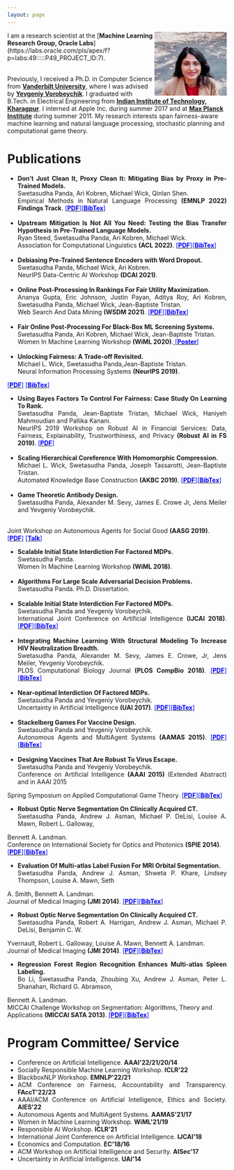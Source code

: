 ```yaml
---
layout: page
---
```


<img style="float: right;" src="assets/img/profile_picture_22.jpeg" width="33%" height="33%">
I am a research scientist at the [<b>Machine Learning Research Group, Oracle Labs</b>](https://labs.oracle.com/pls/apex/f?p=labs:49:::::P49_PROJECT_ID:7). 

<br>Previously, I received a Ph.D. in Computer Science from [<b>Vanderbilt University</b>](https://engineering.vanderbilt.edu/eecs/), where I was advised by [<b>Yevgeniy Vorobeychik</b>](http://vorobeychik.com/).
I graduated with B.Tech. in Electrical Engineering from [<b>Indian Institute of Technology, Kharagpur</b>](http://www.iitkgp.ac.in/department/EE). I interned at Apple Inc. during summer 2017 and at  [<b>Max Planck Institute</b>](https://www.mpi-magdeburg.mpg.de/csc) during summer 2011. My research interests span fairness-aware machine learning and natural language processing, stochastic planning and computational game theory.





# Publications

* <div style="text-align: justify"><b>Don’t Just Clean It, Proxy Clean It: Mitigating Bias by Proxy in Pre-Trained Models.</b><br>Swetasudha Panda, Ari Kobren, Michael Wick, Qinlan Shen.<br>Empirical Methods in Natural Language Processing <b>(EMNLP 2022) Findings Track</b>. <a href="http://swetapanda.github.io/menu/EMNLP2022_Submission-17.pdf"><span style="color:blue">[<b>PDF</b>]</span></a><a href="https://aclanthology.org/2022.findings-emnlp.372/"><span style="color:blue">[<b>BibTex</b>]</span></a> </div><br>
* <div style="text-align: justify"><b>Upstream Mitigation Is Not All You Need: Testing the Bias Transfer Hypothesis in Pre-Trained Language Models.</b><br>Ryan Steed, Swetasudha Panda, Ari Kobren, Michael Wick.<br>Association for Computational Linguistics <b>(ACL 2022)</b>. <a href="https://aclanthology.org/2022.acl-long.247/"><span style="color:blue">[<b>PDF</b>]</span></a><a href="https://aclanthology.org/2022.acl-long.247.bib"><span style="color:blue">[<b>BibTex</b>]</span></a> </div><br>
* <div style="text-align: justify"><b>Debiasing Pre-Trained Sentence Encoders with Word Dropout.</b> <br>Swetasudha Panda, Michael Wick, Ari Kobren. <br>NeurIPS Data-Centric AI Workshop <b>(DCAI 2021)</b>. </div><br>
* <div style="text-align: justify"><b>Online Post-Processing In Rankings For Fair Utility Maximization.</b><br>Ananya Gupta, Eric Johnson, Justin Payan, Aditya Roy, Ari Kobren, Swetasudha Panda, Michael Wick, Jean-Baptiste Tristan. <br>Web Search And Data Mining <b>(WSDM 2021)</b>. <a href="http://swetapanda.github.io/menu/fairranking.pdf"><span style="color:blue">[<b>PDF</b>]</span></a><a href="https://scholar.googleusercontent.com/scholar.bib?q=info:BlrOQ8593MQJ:scholar.google.com/&output=citation&scisdr=CgUIgGq5EJSw0gjKJu8:AAGBfm0AAAAAYofMPu80j7LLY-8C8-wz4m10Lj8naW8P&scisig=AAGBfm0AAAAAYofMPiGM_I3LZ3WFJ-XSir-tqTkjYHWr&scisf=4&ct=citation&cd=-1&hl=en&scfhb=1"><span style="color:blue">[<b>BibTex</b>]</span></a> </div><br>
* <div style="text-align: justify"><b>Fair Online Post-Processing For Black-Box ML Screening Systems.</b><br>Swetasudha Panda, Ari Kobren, Michael Wick, Jean-Baptiste Tristan. <br>Women In Machine Learning Workshop <b>(WiML 2020)</b>.<a href="http://swetapanda.github.io/menu/WiML20.pdf"><span style="color:blue"> [<b>Poster</b>]</span></a></div><br>
* <div style="text-align: justify"><b>Unlocking Fairness: A Trade-off Revisited.</b> <br>Michael L. Wick, Swetasudha Panda,Jean-Baptiste Tristan. <br>Neural Information Processing Systems <b>(NeurIPS 2019)</b>. 
 <a href="https://papers.nips.cc/paper/9082-unlocking-fairness-a-trade-off-revisited.pdf"><span style="color:blue">[<b>PDF</b>]</span></a> <a href="https://scholar.googleusercontent.com/scholar.bib?q=info:fAn5SWrc2QwJ:scholar.google.com/&output=citation&scisdr=CgUIgGq5EJSw0gjKCeM:AAGBfm0AAAAAYofMEeOgnKyGOsOZbl2qz3cV1zownr_x&scisig=AAGBfm0AAAAAYofMER0rvujxdVdUyhdwg9k2MOruJP68&scisf=4&ct=citation&cd=-1&hl=en&scfhb=1"><span style="color:blue">[<b>BibTex</b>]</span></a></div><br>
* <div style="text-align: justify"><b>Using Bayes Factors To Control For Fairness: Case Study On Learning To Rank.</b> <br>Swetasudha Panda, Jean-Baptiste Tristan, Michael Wick, Haniyeh Mahmoudian and Pallika Kanani. <br>NeurIPS 2019 Workshop on Robust AI in Financial Services: Data, Fairness, Explainability, Trustworthiness, and Privacy <b>(Robust AI in FS 2019)</b>. <a href="http://swetapanda.github.io/menu/robust19.pdf"><span style="color:blue">[<b>PDF</b>]</span></a></div><br>
* <div style="text-align: justify"><b>Scaling Hierarchical Coreference With Homomorphic Compression.</b> <br>Michael L. Wick, Swetasudha Panda, Joseph Tassarotti, Jean-Baptiste Tristan. <br>Automated Knowledge Base Construction <b>(AKBC 2019)</b>. <a href="https://openreview.net/pdf?id=H1gwRx5T6Q"><span style="color:blue">[<b>PDF</b>]</span></a><a href="https://scholar.googleusercontent.com/scholar.bib?q=info:kbcVVLoG6B0J:scholar.google.com/&output=citation&scisdr=CgWZQekoEJSw0gjU-Yo:AAGBfm0AAAAAYofS4Ypt2SFL2TRtwEdYJD_H8hRBu8Vo&scisig=AAGBfm0AAAAAYofS4U82gz7hxlO6iwHoOazJPyxqUzRr&scisf=4&ct=citation&cd=-1&hl=en&scfhb=1"><span style="color:blue">[<b>BibTex</b>]</span></a></div><br>
* <div style="text-align: justify"><b>Game Theoretic Antibody Design.</b> <br>Swetasudha Panda, Alexander M. Sevy, James E. Crowe Jr, Jens Meiler and Yevgeniy Vorobeychik.
<br>Joint Workshop on 
Autonomous Agents for Social Good <b>(AASG 2019)</b>.
 <a href="http://swetapanda.github.io/menu/Game_theory_ab_design.pdf"><span style="color:blue">[<b>PDF</b>]</span></a> <a href="http://swetapanda.github.io/menu/AASG_Sweta_Panda.pdf"><span style="color:blue">[<b>Talk</b>]</span></a></div><br>
* <div style="text-align: justify"><b>Scalable Initial State Interdiction For Factored MDPs.</b> <br>Swetasudha Panda. <br>Women In Machine Learning Workshop <b>(WiML 2018)</b>.</div><br>
* <div style="text-align: justify"><b>Algorithms For Large Scale Adversarial Decision Problems.</b> <br>Swetasudha Panda. Ph.D. Dissertation. </div><br>
* <div style="text-align: justify"><b>Scalable Initial State Interdiction For Factored MDPs.</b> <br>Swetasudha Panda and Yevgeniy Vorobeychik. <br>International Joint Conference on Artificial Intelligence <b>(IJCAI 2018)</b>. <a href="https://www.ijcai.org/proceedings/2018/0667.pdf"><span style="color:blue">[<b>PDF</b>]</span></a><a href="https://scholar.googleusercontent.com/scholar.bib?q=info:uvay10AkKTMJ:scholar.google.com/&output=citation&scisdr=CgWZQekoEJSw0gjSE9I:AAGBfm0AAAAAYofUC9I3GA2BTvfspSUmK43PVedOsrfi&scisig=AAGBfm0AAAAAYofUC7F-lf8ca2hPlGeYAx5C1flVFwgo&scisf=4&ct=citation&cd=-1&hl=en&scfhb=1"><span style="color:blue">[<b>BibTex</b>]</span></a></div><br>
* <div style="text-align: justify"><b>Integrating Machine Learning With Structural Modeling To Increase HIV Neutralization Breadth.</b> <br>Swetasudha Panda, Alexander M. Sevy, James E. Crowe, Jr, Jens Meiler, Yevgeniy Vorobeychik. <br>PLOS Computational Biology Journal<b> (PLOS CompBio 2018)</b>. <a href="https://journals.plos.org/ploscompbiol/article/file?id=10.1371/journal.pcbi.1005999&type=printable"><span style="color:blue">[<b>PDF</b>]</span></a><a href="https://scholar.googleusercontent.com/scholar.bib?q=info:Tap6WoW2jw8J:scholar.google.com/&output=citation&scisdr=CgUIgGq5EJSw0gjNb3k:AAGBfm0AAAAAYofLd3kVewU1_yRyRZtRMKbj-pZflDKl&scisig=AAGBfm0AAAAAYofLd1B4HaR9DFkKqzeaP0bFr2Z89BxU&scisf=4&ct=citation&cd=-1&hl=en&scfhb=1"><span style="color:blue">[<b>BibTex</b>]</span></a></div><br>
* <div style="text-align: justify"><b>Near-optimal Interdiction Of Factored MDPs.</b> <br>Swetasudha Panda and Yevgeniy Vorobeychik. <br>Uncertainty in Artificial Intelligence <b>(UAI 2017)</b>. <a href="http://www.auai.org/uai2017/proceedings/papers/62.pdf"><span style="color:blue">[<b>PDF</b>]</span></a><a href="https://scholar.googleusercontent.com/scholar.bib?q=info:yj1XI_-XVfsJ:scholar.google.com/&output=citation&scisdr=CgUIgGq5EJSw0gjMbK8:AAGBfm0AAAAAYofKdK-W-wxr0R0Qtxt_YlkcmZ31YosW&scisig=AAGBfm0AAAAAYofKdMjCsrfqKsOvVSTehjZ_-WDRAFqa&scisf=4&ct=citation&cd=-1&hl=en&scfhb=1"><span style="color:blue">[<b>BibTex</b>]</span></a> </div><br>
* <div style="text-align: justify"><b>Stackelberg Games For Vaccine Design.</b> <br>Swetasudha Panda and Yevgeniy Vorobeychik. <br>Autonomous Agents and MultiAgent Systems <b>(AAMAS 2015)</b>. <a href="http://www.vorobeychik.com/2015/abdesign.pdf"><span style="color:blue">[<b>PDF</b>]</span></a><a href="https://scholar.googleusercontent.com/scholar.bib?q=info:FbvxWk9XFBUJ:scholar.google.com/&output=citation&scisdr=CgUIgGq5EJSw0gjNoRM:AAGBfm0AAAAAYofLuRPD2qD-pqRwYFzWG0Xtl94js_OJ&scisig=AAGBfm0AAAAAYofLuZljNBw-gJ4SRKa_nGAq5XNDVQS_&scisf=4&ct=citation&cd=-1&hl=en&scfhb=1"><span style="color:blue">[<b>BibTex</b>]</span></a></div><br>
* <div style="text-align: justify"> <b>Designing Vaccines That Are Robust To Virus Escape.</b> <br>Swetasudha Panda and Yevgeniy Vorobeychik. <br>Conference on Artificial Intelligence <b>(AAAI 2015)</b>  (Extended Abstract) and in AAAI 2015
Spring Symposium on Applied Computational Game Theory. <a href="https://dl.acm.org/doi/abs/10.5555/2888116.2888321"><span style="color:blue">[<b>PDF</b>]</span></a><a href="https://scholar.googleusercontent.com/scholar.bib?q=info:ycu0TncgjQoJ:scholar.google.com/&output=citation&scisdr=CgUIgGq5EJSw0gjN_QA:AAGBfm0AAAAAYofL5QCJLzugmZXr7m0xTGn4lSg6PC7m&scisig=AAGBfm0AAAAAYofL5YYu-_owilvTUukrhuW_Zn_9UgN8&scisf=4&ct=citation&cd=-1&hl=en&scfhb=1"><span style="color:blue">[<b>BibTex</b>]</span></a></div><br>
* <div style="text-align: justify"><b>Robust Optic Nerve Segmentation On Clinically Acquired CT.</b> <br>Swetasudha Panda, Andrew J. Asman, Michael P. DeLisi, Louise A. Mawn, Robert L. Galloway,
Bennett A. Landman. <br>Conference on International Society for Optics and Photonics
<b>(SPIE 2014)</b>. <a href="https://www.ncbi.nlm.nih.gov/pmc/articles/PMC4013110/pdf/nihms550000.pdf"><span style="color:blue">[<b>PDF</b>]</span></a><a href="https://scholar.googleusercontent.com/scholar.bib?q=info:dpz76_GNAMEJ:scholar.google.com/&output=citation&scisdr=CgWZQekoEJSw0gjVSVQ:AAGBfm0AAAAAYofTUVSx9I-wXyDUdvsuBMEUglTua6mo&scisig=AAGBfm0AAAAAYofTURk6rWx0NuJlnrYx5NDuo84mtPqk&scisf=4&ct=citation&cd=-1&hl=en&scfhb=1"><span style="color:blue">[<b>BibTex</b>]</span></a></div><br>
* <div style="text-align: justify"> <b>Evaluation Of Multi-atlas Label Fusion For MRI Orbital Segmentation.</b> <br>Swetasudha Panda, Andrew J. Asman, Shweta P. Khare, Lindsey Thompson, Louise A. Mawn, Seth
A. Smith, Bennett A. Landman. <br>Journal of Medical Imaging <b> (JMI 2014)</b>. 
 <a href="https://www.ncbi.nlm.nih.gov/pmc/articles/PMC4280790/pdf/JMI-001-024002.pdf"><span style="color:blue">[<b>PDF</b>]</span></a><a href="https://scholar.googleusercontent.com/scholar.bib?q=info:d4rp3SppiIQJ:scholar.google.com/&output=citation&scisdr=CgWZQekoEJSw0gjV_L4:AAGBfm0AAAAAYofT5L5BM9KamDM3JC-uCQX88G6pX1H3&scisig=AAGBfm0AAAAAYofT5LepZczCibCRSVNw0T5KK7Im_kpY&scisf=4&ct=citation&cd=-1&hl=en&scfhb=1"><span style="color:blue">[<b>BibTex</b>]</span></a></div><br>
* <div style="text-align: justify"><b>Robust Optic Nerve Segmentation On Clinically Acquired CT.</b> <br>Swetasudha Panda, Robert A. Harrigan, Andrew J. Asman, Michael P. DeLisi, Benjamin C. W.
Yvernault, Robert L. Galloway, Louise A. Mawn, Bennett A. Landman. <br>Journal of Medical Imaging <b>(JMI 2014)</b>.  <a href="https://www.ncbi.nlm.nih.gov/pmc/articles/PMC4013110/pdf/nihms550000.pdf"><span style="color:blue">[<b>PDF</b>]</span></a><a href="https://scholar.googleusercontent.com/scholar.bib?q=info:fpWwD3o1BCwJ:scholar.google.com/&output=citation&scisdr=CgWZQekoEJSw0gjVoVs:AAGBfm0AAAAAYofTuVto_P88pj-M8oKswLPmtYXzMMEi&scisig=AAGBfm0AAAAAYofTuSiKpXJsBj7WZv8e6n2IYXTeU622&scisf=4&ct=citation&cd=-1&hl=en&scfhb=1"><span style="color:blue">[<b>BibTex</b>]</span></a></div><br>
* <div style="text-align: justify"><b>Regression Forest Region Recognition Enhances Multi-atlas Spleen Labeling.</b> <br>Bo Li, Swetasudha Panda, Zhoubing Xu, Andrew J. Asman, Peter L. Shanahan, Richard G. Abramson,
Bennett A. Landman. <br>MICCAI Challenge Workshop on Segmentation: Algorithms, Theory and Applications <b>(MICCAI SATA 2013)</b>.  <a href="https://citeseerx.ist.psu.edu/viewdoc/download?doi=10.1.1.701.232&rep=rep1&type=pdf"><span style="color:blue">[<b>PDF</b>]</span></a><a href="https://scholar.googleusercontent.com/scholar.bib?q=info:nqGgdl5ZPs4J:scholar.google.com/&output=citation&scisdr=CgWZQekoEJSw0gjUsRA:AAGBfm0AAAAAYofSqRCu94f6MmSfDTOEfJddoM7FgY9O&scisig=AAGBfm0AAAAAYofSqXVmkmZjtiaIq3oOBsZpJRNxKf8S&scisf=4&ct=citation&cd=-1&hl=en&scfhb=1"><span style="color:blue">[<b>BibTex</b>]</span></a></div><br>

# Program Committee/ Service
* <div style="text-align: justify">Conference on Artificial Intelligence. <b>AAAI'22/21/20/14</b></div>
* <div style="text-align: justify">Socially Responsible Machine Learning Workshop. <b>ICLR'22</b></div>
* <div style="text-align: justify">BlackboxNLP Workshop. <b>EMNLP'22/21</b></div>
* <div style="text-align: justify">ACM Conference on Fairness, Accountability and Transparency. <b>FAccT'22/23</b></div>
* <div style="text-align: justify">AAAI/ACM Conference on Artificial Intelligence, Ethics and Society. <b>AIES'22</b></div>
* <div style="text-align: justify">Autonomous Agents and MultiAgent Systems. <b>AAMAS'21/17</b></div>
* <div style="text-align: justify">Women in Machine Learning Workshop. <b>WiML'21/19</b> </div>
* <div style="text-align: justify">Responsible AI Workshop. <b>ICLR'21</b></div>
* <div style="text-align: justify">International Joint Conference on Artificial Intelligence. <b>IJCAI'18</b></div>
* <div style="text-align: justify">Economics and Computation. <b>EC'18/16</b></div>
* <div style="text-align: justify">ACM Workshop on Artificial Intelligence and Security. <b>AISec'17</b></div>
* <div style="text-align: justify">Uncertainty in Artificial Intelligence. <b>UAI'14</b></div>


 






